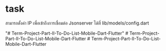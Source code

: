 # task
สามารถตั้งค่า IP เพื่อเข้าถึงการเชื่อมต่อ Jsonserver ได้ที่
lib/models/config.dart

"# Term-Project-Part-II-To-Do-List-Mobile-Dart-Flutter" 
#   T e r m - P r o j e c t - P a r t - I I - T o - D o - L i s t - M o b i l e - D a r t - F l u t t e r  
 #   T e r m - P r o j e c t - P a r t - I I - T o - D o - L i s t - M o b i l e - D a r t - F l u t t e r  
 